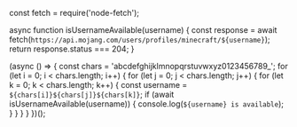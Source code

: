 const fetch = require('node-fetch');

async function isUsernameAvailable(username) {
  const response = await fetch(`https://api.mojang.com/users/profiles/minecraft/${username}`);
  return response.status === 204;
}

(async () => {
  const chars = 'abcdefghijklmnopqrstuvwxyz0123456789_';
  for (let i = 0; i < chars.length; i++) {
    for (let j = 0; j < chars.length; j++) {
      for (let k = 0; k < chars.length; k++) {
        const username = `${chars[i]}${chars[j]}${chars[k]}`;
        if (await isUsernameAvailable(username)) {
          console.log(`${username} is available`);
        }
      }
    }
  }
})();

